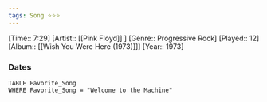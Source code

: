 ```yaml
---
tags: Song ⭐⭐⭐ 
---
```

[Time:: 7:29]
[Artist:: [[Pink Floyd]] ]
[Genre:: Progressive Rock]
[Played:: 12]
[Album:: [[Wish You Were Here (1973)]]]
[Year:: 1973]
### Dates
````dataview
TABLE Favorite_Song
WHERE Favorite_Song = "Welcome to the Machine"
````
